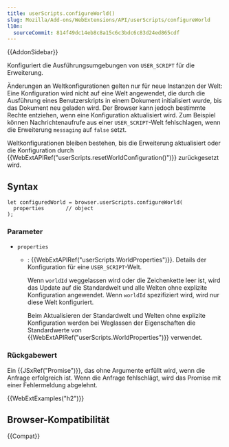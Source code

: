 ```yaml
---
title: userScripts.configureWorld()
slug: Mozilla/Add-ons/WebExtensions/API/userScripts/configureWorld
l10n:
  sourceCommit: 814f49dc14eb8c8a15c6c3bdc6c83d24ed865cdf
---
```


{{AddonSidebar}}

Konfiguriert die Ausführungsumgebungen von `USER_SCRIPT` für die Erweiterung.

Änderungen an Weltkonfigurationen gelten nur für neue Instanzen der Welt: Eine Konfiguration wird nicht auf eine Welt angewendet, die durch die Ausführung eines Benutzerskripts in einem Dokument initialisiert wurde, bis das Dokument neu geladen wird. Der Browser kann jedoch bestimmte Rechte entziehen, wenn eine Konfiguration aktualisiert wird. Zum Beispiel können Nachrichtenaufrufe aus einer `USER_SCRIPT`-Welt fehlschlagen, wenn die Erweiterung `messaging` auf `false` setzt.

Weltkonfigurationen bleiben bestehen, bis die Erweiterung aktualisiert oder die Konfiguration durch {{WebExtAPIRef("userScripts.resetWorldConfiguration()")}} zurückgesetzt wird.

## Syntax

```js-nolint
let configuredWorld = browser.userScripts.configureWorld(
  properties       // object
);
```

### Parameter

- `properties`

  - : {{WebExtAPIRef("userScripts.WorldProperties")}}. Details der Konfiguration für eine `USER_SCRIPT`-Welt.

    Wenn `worldId` weggelassen wird oder die Zeichenkette leer ist, wird das Update auf die Standardwelt und alle Welten ohne explizite Konfiguration angewendet. Wenn `worldId` spezifiziert wird, wird nur diese Welt konfiguriert.

    Beim Aktualisieren der Standardwelt und Welten ohne explizite Konfiguration werden bei Weglassen der Eigenschaften die Standardwerte von {{WebExtAPIRef("userScripts.WorldProperties")}} verwendet.

### Rückgabewert

Ein {{JSxRef("Promise")}}, das ohne Argumente erfüllt wird, wenn die Anfrage erfolgreich ist. Wenn die Anfrage fehlschlägt, wird das Promise mit einer Fehlermeldung abgelehnt.

{{WebExtExamples("h2")}}

## Browser-Kompatibilität

{{Compat}}
